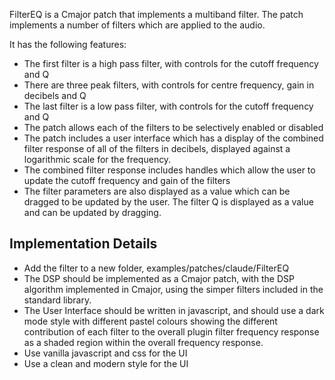 FilterEQ is a Cmajor patch that implements a multiband filter. The patch implements a number of filters which are applied to the audio.

It has the following features:

* The first filter is a high pass filter, with controls for the cutoff frequency and Q
* There are three peak filters, with controls for centre frequency, gain in decibels and Q
* The last filter is a low pass filter, with controls for the cutoff frequency and Q
* The patch allows each of the filters to be selectively enabled or disabled
* The patch includes a user interface which has a display of the combined filter response of all of the filters in decibels, displayed against a logarithmic scale for the frequency.
* The combined filter response includes handles which allow the user to update the cutoff frequency and gain of the filters
* The filter parameters are also displayed as a value which can be dragged to be updated by the user. The filter Q is displayed as a value and can be updated by dragging.

## Implementation Details

* Add the filter to a new folder, examples/patches/claude/FilterEQ
* The DSP should be implemented as a Cmajor patch, with the DSP algorithm implemented in Cmajor, using the simper filters included in the standard library.
* The User Interface should be written in javascript, and should use a dark mode style with different pastel colours showing the different contribution of each filter to the overall plugin filter frequency response as a shaded region within the overall frequency response.
* Use vanilla javascript and css for the UI
* Use a clean and modern style for the UI

